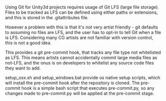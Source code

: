 

Using Git for Unity3d projects requires usage of Git LFS (large file storage).  Files to be tracked as LFS can be defined using either paths or extensions, and this is stored in the .gitattributes file.

However a problem with this is that it's not very artist friendly - git defaults to assuming no files are LFS, and the user has to opt-in to tell Git when a file is LFS.  Considering many CG artists are not familiar with version control, this is not a good idea.

This provides a git pre-commit hook, that tracks any file type not whitelisted as LFS.  This means artists cannot accidentally commit large media files as not-LFS, and the onus is on developers to whitelist any source code files they want to add.

setup_osx.sh and setup_windows.bat provide os native setup scripts, which will install the pre-commit hook after the repository is cloned.  The pre-commit hook is a simple bash script that executes pre-commit.py, so any changes made to pre-commit.py will be applied at the pre-commit stage.  
